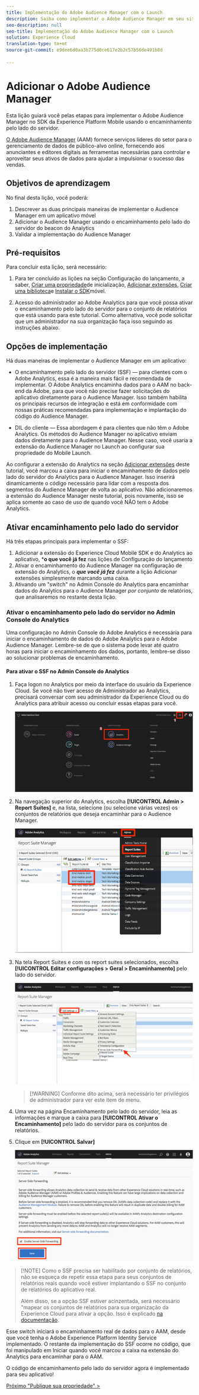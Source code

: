 ```yaml
---
title: Implementação do Adobe Audience Manager com o Launch
description: Saiba como implementar o Adobe Audience Manager em seu site usando o encaminhamento pelo lado do servidor e o Launch. Esta lição é parte do tutorial Implementação da Experience Cloud em aplicativos móveis Android.
seo-description: null
seo-title: Implementação do Adobe Audience Manager com o Launch
solution: Experience Cloud
translation-type: tm+mt
source-git-commit: e9dee6d0aa3b775d0ce617e2b2c57b56de491b8d

---
```



# Adicionar o Adobe Audience Manager

Esta lição guiará você pelas etapas para implementar o Adobe Audience Manager no SDK da Experience Platform Mobile usando o encaminhamento pelo lado do servidor.

[O Adobe Audience Manager](https://docs.adobe.com/content/help/en/audience-manager/user-guide/aam-home.html) (AAM) fornece serviços líderes do setor para o gerenciamento de dados de público-alvo online, fornecendo aos anunciantes e editores digitais as ferramentas necessárias para controlar e aproveitar seus ativos de dados para ajudar a impulsionar o sucesso das vendas.

## Objetivos de aprendizagem

No final desta lição, você poderá:

1. Descrever as duas principais maneiras de implementar o Audience Manager em um aplicativo móvel
1. Adicionar o Audience Manager usando o encaminhamento pelo lado do servidor do beacon do Analytics
1. Validar a implementação do Audience Manager

## Pré-requisitos

Para concluir esta lição, será necessário:

1. Para ter concluído as lições na seção Configuração do lançamento, a saber, [Criar uma propriedade](launch-create-a-property.md)de inicialização, [Adicionar extensões](launch-add-extensions.md), [Criar uma biblioteca](launch-create-a-library.md)e [Instalar o SDK](launch-install-the-mobile-sdk.md)móvel.

1. Acesso do administrador ao Adobe Analytics para que você possa ativar o encaminhamento pelo lado do servidor para o conjunto de relatórios que está usando para este tutorial. Como alternativa, você pode solicitar que um administrador na sua organização faça isso seguindo as instruções abaixo.

## Opções de implementação

Há duas maneiras de implementar o Audience Manager em um aplicativo:

* O encaminhamento pelo lado do servidor (SSF) — para clientes com o Adobe Analytics, essa é a maneira mais fácil e recomendada de implementar. O Adobe Analytics encaminha dados para o AAM no back-end da Adobe, para que você não precise fazer solicitações do aplicativo diretamente para o Audience Manager. Isso também habilita os principais recursos de integração e está em conformidade com nossas práticas recomendadas para implementação e implantação do código do Audience Manager.

* DIL do cliente — Essa abordagem é para clientes que não têm o Adobe Analytics. Os métodos do Audience Manager no aplicativo enviam dados diretamente para o Audience Manager. Nesse caso, você usaria a extensão do Audience Manager no Launch ao configurar sua propriedade do Mobile Launch.

Ao configurar a extensão do Analytics na seção [Adicionar extensões](launch-add-extensions.md) deste tutorial, você marcou a caixa para iniciar o encaminhamento de dados pelo lado do servidor do Analytics para o Audience Manager. Isso inserirá dinamicamente o código necessário para lidar com a resposta dos segmentos do Audience Manager de volta ao aplicativo. Não adicionaremos a extensão do Audience Manager neste tutorial, pois novamente, isso se aplica somente ao caso de uso de quando você NÃO tem o Adobe Analytics.

## Ativar encaminhamento pelo lado do servidor

Há três etapas principais para implementar o SSF:

1. Adicionar a extensão do Experience Cloud Mobile SDK e do Analytics ao aplicativo, ***o que você já fez** nas lições de Configuração do lançamento
1. Ativar o encaminhamento do Audience Manager na configuração de extensão do Analytics, o ***que você já fez*** durante a lição [](launch-add-extensions.md) Adicionar extensões simplesmente marcando uma caixa.
1. Ativando um "switch" no Admin Console do Analytics para encaminhar dados do Analytics para o Audience Manager *por conjunto* de relatórios, que analisaremos no restante desta lição.

### Ativar o encaminhamento pelo lado do servidor no Admin Console do Analytics

Uma configuração no Admin Console do Adobe Analytics é necessária para iniciar o encaminhamento de dados do Adobe Analytics para o Adobe Audience Manager. Lembre-se de que o sistema pode levar até quatro horas para iniciar o encaminhamento dos dados, portanto, lembre-se disso ao solucionar problemas de encaminhamento.

#### Para ativar o SSF no Admin Console do Analytics

1. Faça logon no Analytics por meio da interface do usuário da Experience Cloud. Se você não tiver acesso de Administrador ao Analytics, precisará conversar com seu administrador da Experience Cloud ou do Analytics para atribuir acesso ou concluir essas etapas para você.

   ![Fazer logon na interface do usuário do Adobe Analytics](images/mobile-aam-logIntoAnalytics.png)

1. Na navegação superior do Analytics, escolha **[!UICONTROL Admin &gt; Report Suites]** e, na lista, selecione (ou selecione várias vezes) os conjuntos de relatórios que deseja encaminhar para o Audience Manager.

   ![Clique em Admin Console](images/mobile-aam-analyticsAdminConsoleReportSuites.png)

1. Na tela Report Suites e com os report suites selecionados, escolha **[!UICONTROL Editar configurações &gt; Geral &gt; Encaminhamento]** pelo lado do servidor.

   ![Selecione o menu SSF](images/mobile-aam-selectSSFmenu.png)

   >[!WARNING] Conforme dito acima, será necessário ter privilégios de administrador para ver este item de menu.

1. Uma vez na página Encaminhamento pelo lado do servidor, leia as informações e marque a caixa para **[!UICONTROL Ativar o Encaminhamento]** pelo lado do servidor para os conjuntos de relatórios.

1. Clique em **[!UICONTROL Salvar]**

   ![Configuração de SSF completa](images/mobile-aam-enableSSFcomplete.png)

>[!NOTE] Como o SSF precisa ser habilitado por conjunto de relatórios, não se esqueça de repetir essa etapa para seus conjuntos de relatórios reais quando você estiver implantando o SSF no conjunto de relatórios do aplicativo real.
>
>Além disso, se a opção SSF estiver acinzentada, será necessário "mapear os conjuntos de relatórios para sua organização da Experience Cloud para ativar a opção. Isso é explicado [na documentação](https://docs.adobe.com/content/help/en/core-services/interface/about-core-services/report-suite-mapping.html).

Esse switch iniciará o encaminhamento real de dados para o AAM, desde que você tenha o Adobe Experience Platform Identity Service implementado. O restante da implementação do SSF ocorre no código, que foi manipulado em Iniciar quando você marcou a caixa na extensão do Analytics para encaminhar para o AAM.

O código de encaminhamento pelo lado do servidor agora é implementado para seu aplicativo!

[Próximo "Publique sua propriedade" &gt;](publish.md)